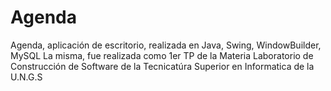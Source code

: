 # Agenda
Agenda, aplicación de escritorio, realizada en Java, Swing, WindowBuilder, MySQL
La misma, fue realizada como 1er TP de la Materia Laboratorio de Construcción de Software de la Tecnicatúra Superior en Informatica de la U.N.G.S

